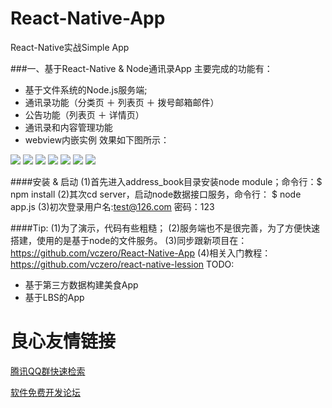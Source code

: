 # React-Native-App

React-Native实战Simple App      

###一、基于React-Native & Node通讯录App
主要完成的功能有：

+ 基于文件系统的Node.js服务端;
+ 通讯录功能（分类页 ＋ 列表页 ＋ 拨号邮箱邮件）
+ 公告功能（列表页 ＋ 详情页）
+ 通讯录和内容管理功能
+ webview内嵌实例
效果如下图所示：

![](pic/address_book/通讯录.png)
![](pic/address_book/联系人列表.png)
![](pic/address_book/公告.png)
![](pic/address_book/公告详情.png)
![](pic/address_book/管理页.png)
![](pic/address_book/添加用户.png)
![](pic/address_book/webview.png)


####安装 & 启动
    (1)首先进入address_book目录安装node module；命令行：$ npm install 
    (2)其次cd server，启动node数据接口服务，命令行： $ node app.js
    (3)初次登录用户名:test@126.com    密码：123

####Tip:
    (1)为了演示，代码有些粗糙；
    (2)服务端也不是很完善，为了方便快速搭建，使用的是基于node的文件服务。
    (3)同步跟新项目在：https://github.com/vczero/React-Native-App
    (4)相关入门教程：https://github.com/vczero/react-native-lession
TODO:       

+ 基于第三方数据构建美食App
+ 基于LBS的App

 # 良心友情链接

[腾讯QQ群快速检索](http://u.720life.cn/s/8cf73f7c)

[软件免费开发论坛](http://u.720life.cn/s/bbb01dc0)